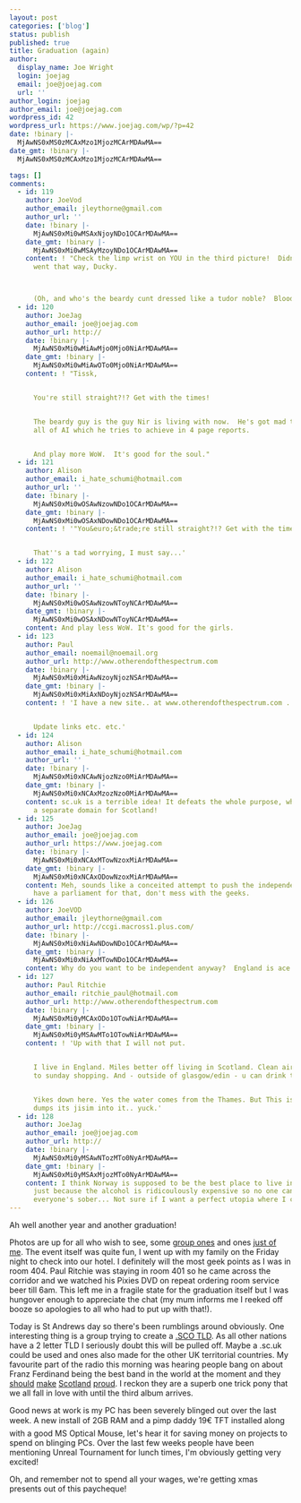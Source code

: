 ```yaml
---
layout: post
categories: ['blog']
status: publish
published: true
title: Graduation (again)
author:
  display_name: Joe Wright
  login: joejag
  email: joe@joejag.com
  url: ''
author_login: joejag
author_email: joe@joejag.com
wordpress_id: 42
wordpress_url: https://www.joejag.com/wp/?p=42
date: !binary |-
  MjAwNS0xMS0zMCAxMzo1MjozMCArMDAwMA==
date_gmt: !binary |-
  MjAwNS0xMS0zMCAxMzo1MjozMCArMDAwMA==

tags: []
comments:
  - id: 119
    author: JoeVod
    author_email: jleythorne@gmail.com
    author_url: ''
    date: !binary |-
      MjAwNS0xMi0wMSAxNjoyNDo1OCArMDAwMA==
    date_gmt: !binary |-
      MjAwNS0xMi0wMSAyMzoyNDo1OCArMDAwMA==
    content: ! "Check the limp wrist on YOU in the third picture!  Didn't know you
      went that way, Ducky.



      (Oh, and who's the beardy cunt dressed like a tudor noble?  Bloody gatecrashers!)"
  - id: 120
    author: JoeJag
    author_email: joe@joejag.com
    author_url: http://
    date: !binary |-
      MjAwNS0xMi0wMiAwMjo0Mjo0NiArMDAwMA==
    date_gmt: !binary |-
      MjAwNS0xMi0wMiAwOTo0Mjo0NiArMDAwMA==
    content: ! "Tissk,


      You're still straight?!? Get with the times!


      The beardy guy is the guy Nir is living with now.  He's got mad theories on unifying
      all of AI which he tries to achieve in 4 page reports.


      And play more WoW.  It's good for the soul."
  - id: 121
    author: Alison
    author_email: i_hate_schumi@hotmail.com
    author_url: ''
    date: !binary |-
      MjAwNS0xMi0wOSAwNzowNDo1OCArMDAwMA==
    date_gmt: !binary |-
      MjAwNS0xMi0wOSAxNDowNDo1OCArMDAwMA==
    content: ! '"You&euro;&trade;re still straight?!? Get with the times!"


      That''s a tad worrying, I must say...'
  - id: 122
    author: Alison
    author_email: i_hate_schumi@hotmail.com
    author_url: ''
    date: !binary |-
      MjAwNS0xMi0wOSAwNzowNToyNCArMDAwMA==
    date_gmt: !binary |-
      MjAwNS0xMi0wOSAxNDowNToyNCArMDAwMA==
    content: And play less WoW. It's good for the girls.
  - id: 123
    author: Paul
    author_email: noemail@noemail.org
    author_url: http://www.otherendofthespectrum.com
    date: !binary |-
      MjAwNS0xMi0xMiAwNzoyNjozNSArMDAwMA==
    date_gmt: !binary |-
      MjAwNS0xMi0xMiAxNDoyNjozNSArMDAwMA==
    content: ! 'I have a new site.. at www.otherendofthespectrum.com ..


      Update links etc. etc.'
  - id: 124
    author: Alison
    author_email: i_hate_schumi@hotmail.com
    author_url: ''
    date: !binary |-
      MjAwNS0xMi0xNCAwNjozNzo0MiArMDAwMA==
    date_gmt: !binary |-
      MjAwNS0xMi0xNCAxMzozNzo0MiArMDAwMA==
    content: sc.uk is a terrible idea! It defeats the whole purpose, which is to make
      a separate domain for Scotland!
  - id: 125
    author: JoeJag
    author_email: joe@joejag.com
    author_url: https://www.joejag.com
    date: !binary |-
      MjAwNS0xMi0xNCAxMTowNzoxMiArMDAwMA==
    date_gmt: !binary |-
      MjAwNS0xMi0xNCAxODowNzoxMiArMDAwMA==
    content: Meh, sounds like a conceited attempt to push the independence agenda.  We
      have a parliament for that, don't mess with the geeks.
  - id: 126
    author: JoeVOD
    author_email: jleythorne@gmail.com
    author_url: http://ccgi.macross1.plus.com/
    date: !binary |-
      MjAwNS0xMi0xNiAwNDowNDo1OCArMDAwMA==
    date_gmt: !binary |-
      MjAwNS0xMi0xNiAxMTowNDo1OCArMDAwMA==
    content: Why do you want to be independent anyway?  England is ace!
  - id: 127
    author: Paul Ritchie
    author_email: ritchie_paul@hotmail.com
    author_url: http://www.otherendofthespectrum.com
    date: !binary |-
      MjAwNS0xMi0yMCAxODo1OTowNiArMDAwMA==
    date_gmt: !binary |-
      MjAwNS0xMi0yMSAwMTo1OTowNiArMDAwMA==
    content: ! 'Up with that I will not put.


      I live in England. Miles better off living in Scotland. Clean air, relaxed attitude
      to sunday shopping. And - outside of glasgow/edin - u can drink the tap water..


      Yikes down here. Yes the water comes from the Thames. But This is before London
      dumps its jisim into it.. yuck.'
  - id: 128
    author: JoeJag
    author_email: joe@joejag.com
    author_url: http://
    date: !binary |-
      MjAwNS0xMi0yMSAwNTozMTo0NyArMDAwMA==
    date_gmt: !binary |-
      MjAwNS0xMi0yMSAxMjozMTo0NyArMDAwMA==
    content: I think Norway is supposed to be the best place to live in the world.  That's
      just because the alcohol is ridicoulously expensive so no one can afford it so
      everyone's sober... Not sure if I want a perfect utopia where I can't drink!
---
```


<p>Ah well another year and another graduation!</p>
<p>Photos are up for all who wish to see, some <a href="https://www.joejag.com/grad/groupgrad/">group ones</a> and ones <a href="https://www.joejag.com/grad/justme/">just of me</a>.  The event itself was quite fun, I went up with my family on the Friday night to check into our hotel.  I definitely will the most geek points as I was in room 404.  Paul Ritchie was staying in room 401 so he came across the corridor and we watched his Pixies DVD on repeat ordering room service beer till 6am.  This left me in a fragile state for the graduation itself but I was hungover enough to appreciate the chat (my mum informs me I reeked off booze so apologies to all who had to put up with that!).</p>
<p>Today is St Andrews day so there's been rumblings around obviously.  One interesting thing is a group trying to create a <a href="http://www.dotsco.org/">.SCO TLD</a>.  As all other nations have a 2 letter TLD I seriously doubt this will be pulled off.  Maybe a .sc.uk could be used and ones also made for the other UK territorial countries.  My favourite part of the radio this morning was hearing people bang on about Franz Ferdinand being the best band in the world at the moment and they <a href="http://en.wikipedia.org/wiki/Alex_Kapranos">should</a> <a href="http://en.wikipedia.org/wiki/Robert_Hardy_%28bassist%29">make</a> <a href="http://en.wikipedia.org/wiki/Nicholas_McCarthy">Scotland</a> <a href="http://en.wikipedia.org/wiki/Paul_Thomson">proud</a>.  I reckon they are a superb one trick pony that we all fall in love with until the third album arrives.</p>
<p>Good news at work is my PC has been severely blinged out over the last week.  A new install of 2GB RAM and a pimp daddy 19&euro; TFT installed along with a good MS Optical Mouse, let's hear it for saving money on projects to spend on blinging PCs.  Over the last few weeks people have been mentioning Unreal Tournament for lunch times, I'm obviously getting very excited!</p>
<p>Oh, and remember not to spend all your wages, we're getting xmas presents out of this paycheque!</p>
